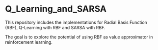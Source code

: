 # Q_Learning_and_SARSA
This repository includes the implementations for Radial Basis Function (RBF), Q-Learning with RBF and SARSA with RBF.

The goal is to explore the potential of using RBF as value approximator in reinforcement learning.
